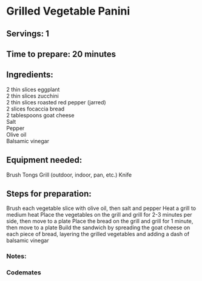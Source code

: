 # Grilled Vegetable Panini

## Servings: 1

## Time to prepare: 20 minutes

## Ingredients:
2 thin slices eggplant  
2 thin slices zucchini  
2 thin slices roasted red pepper (jarred)  
2 slices focaccia bread  
2 tablespoons goat cheese  
Salt  
Pepper  
Olive oil  
Balsamic vinegar  


## Equipment needed:
Brush
Tongs
Grill (outdoor, indoor, pan, etc.)
Knife

## Steps for preparation:
Brush each vegetable slice with olive oil, then salt and pepper
Heat a grill to medium heat
Place the vegetables on the grill and grill for 2-3 minutes per side, then move to a plate
Place the bread on the grill and grill for 1 minute, then move to a plate
Build the sandwich by spreading the goat cheese on each piece of bread, layering the grilled vegetables and adding a dash of balsamic vinegar


### Notes:



### Codemates #
